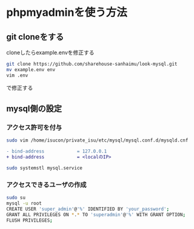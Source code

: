 # phpmyadminを使う方法

## git cloneをする
cloneしたらexample.envを修正する
```bash
git clone https://github.com/sharehouse-sanhaimu/look-mysql.git
mv example.env env
vim .env
```

で修正する

## mysql側の設定
### アクセス許可を付与

```bash
sudo vim /home/isucon/private_isu/etc/mysql/mysql.conf.d/mysqld.cnf
```

```diff
- bind-address            = 127.0.0.1
+ bind-address            = <localのIP>
```

```bash
sudo systemstl mysql.service
```



### アクセスできるユーザの作成
```bash
sudo su
mysql -u root
CREATE USER 'super_admin'@'%' IDENTIFIED BY 'your_password';
GRANT ALL PRIVILEGES ON *.* TO 'superadmin'@'%' WITH GRANT OPTION;
FLUSH PRIVILEGES;
```


